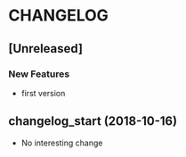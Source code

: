 # CHANGELOG

## [Unreleased]

### New Features

- first version

## changelog_start (2018-10-16)

- No interesting change


